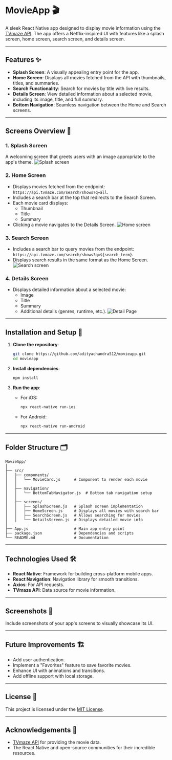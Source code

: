 
# MovieApp 🎬  
A sleek React Native app designed to display movie information using the [TVmaze API](https://www.tvmaze.com/api). The app offers a Netflix-inspired UI with features like a splash screen, home screen, search screen, and details screen.

---

## Features ✨
- **Splash Screen**: A visually appealing entry point for the app.  
- **Home Screen**: Displays all movies fetched from the API with thumbnails, titles, and summaries.  
- **Search Functionality**: Search for movies by title with live results.  
- **Details Screen**: View detailed information about a selected movie, including its image, title, and full summary.  
- **Bottom Navigation**: Seamless navigation between the Home and Search screens.  

---

## Screens Overview 📱

### 1. Splash Screen  
A welcoming screen that greets users with an image appropriate to the app's theme.
![Splash screen](https://github.com/adityachandra512/movieapp/blob/master/assets/loading.jpg)

### 2. Home Screen  
- Displays movies fetched from the endpoint:  
  `https://api.tvmaze.com/search/shows?q=all`.  
- Includes a search bar at the top that redirects to the Search Screen.  
- Each movie card displays:  
  - Thumbnail  
  - Title  
  - Summary  
- Clicking a movie navigates to the Details Screen.
![Home screen](https://github.com/adityachandra512/movieapp/blob/master/assets/home.jpg)
### 3. Search Screen  
- Includes a search bar to query movies from the endpoint:  
  `https://api.tvmaze.com/search/shows?q=${search_term}`.  
- Displays search results in the same format as the Home Screen.
![Search screen](https://github.com/adityachandra512/movieapp/blob/master/assets/indian_isearch.jpg)
### 4. Details Screen  
- Displays detailed information about a selected movie:  
  - Image  
  - Title  
  - Summary  
  - Additional details (genres, runtime, etc.).
![Detail Page](https://github.com/adityachandra512/movieapp/blob/master/assets/detail.jpg)
---

## Installation and Setup 🚀

1. **Clone the repository**:  
   ```bash
   git clone https://github.com/adityachandra512/movieapp.git
   cd movieapp
   ```

2. **Install dependencies**:  
   ```bash
   npm install
   ```

3. **Run the app**:  
   - For iOS:  
     ```bash
     npx react-native run-ios
     ```
   - For Android:  
     ```bash
     npx react-native run-android
     ```

---

## Folder Structure 🗂️
```plaintext
MovieApp/
│
├── src/
│   ├── components/
│   │   └── MovieCard.js      # Component to render each movie
│   │
│   ├── navigation/
│   │   └── BottomTabNavigator.js  # Bottom tab navigation setup
│   │
│   ├── screens/
│   │   ├── SplashScreen.js   # Splash screen implementation
│   │   ├── HomeScreen.js     # Displays all movies with search bar
│   │   ├── SearchScreen.js   # Allows searching for movies
│   │   └── DetailsScreen.js  # Displays detailed movie info
│
├── App.js                    # Main app entry point
├── package.json              # Dependencies and scripts
└── README.md                 # Documentation
```

---

## Technologies Used 🛠️
- **React Native**: Framework for building cross-platform mobile apps.  
- **React Navigation**: Navigation library for smooth transitions.  
- **Axios**: For API requests.  
- **TVmaze API**: Data source for movie information.

---

## Screenshots 📸  
Include screenshots of your app's screens to visually showcase its UI.

---

## Future Improvements 🏗️
- Add user authentication.  
- Implement a "Favorites" feature to save favorite movies.  
- Enhance UI with animations and transitions.  
- Add offline support with local storage.

---

## License 📜
This project is licensed under the [MIT License](LICENSE).

---

## Acknowledgements 🙌
- [TVmaze API](https://www.tvmaze.com/api) for providing the movie data.  
- The React Native and open-source communities for their incredible resources.

